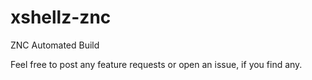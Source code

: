 # xshellz-znc
ZNC Automated Build

Feel free to post any feature requests or open an issue, if you find any.
